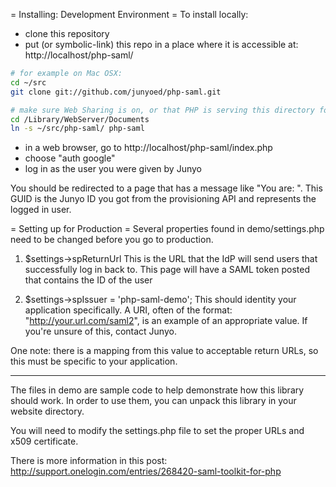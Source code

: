 = Installing: Development Environment =
To install locally:
* clone this repository
* put (or symbolic-link) this repo in a place where it is accessible at: http://localhost/php-saml/
``` sh
# for example on Mac OSX: 
cd ~/src
git clone git://github.com/junyoed/php-saml.git

# make sure Web Sharing is on, or that PHP is serving this directory for some reason
cd /Library/WebServer/Documents
ln -s ~/src/php-saml/ php-saml
```
* in a web browser, go to http://localhost/php-saml/index.php
* choose "auth google"
* log in as the user you were given by Junyo

You should be redirected to a page that has a message like "You are: <GUID>".  This GUID is the Junyo ID you got from the provisioning API and represents the logged in user.

= Setting up for Production = 
Several properties found in demo/settings.php need to be changed before you go to production.

1. $settings->spReturnUrl
This is the URL that the IdP will send users that successfully log in back to.  This page will have a SAML token posted that contains the ID of the user

2. $settings->spIssuer = 'php-saml-demo';
This should identity your application specifically. A URI, often of the format: "http://your.url.com/saml2", is an example of an appropriate value.  If you're unsure of this, contact Junyo.  

One note: there is a mapping from this value to acceptable return URLs, so this must be specific to your application.



----

The files in demo are sample code to help
demonstrate how this library should work. In order to use them, you can
unpack this library in your website directory.

You will need to modify the settings.php file to set the proper URLs and
x509 certificate.

There is more information in this post: 
http://support.onelogin.com/entries/268420-saml-toolkit-for-php
